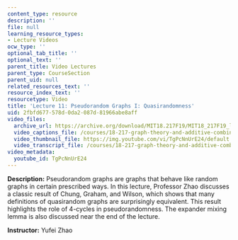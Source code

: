 ```yaml
---
content_type: resource
description: ''
file: null
learning_resource_types:
- Lecture Videos
ocw_type: ''
optional_tab_title: ''
optional_text: ''
parent_title: Video Lectures
parent_type: CourseSection
parent_uid: null
related_resources_text: ''
resource_index_text: ''
resourcetype: Video
title: 'Lecture 11: Pseudorandom Graphs I: Quasirandomness'
uid: 2fbfd677-578d-0da2-087d-81966abe8aff
video_files:
  archive_url: https://archive.org/download/MIT18.217F19/MIT18_217F19_lec11_300k.mp4
  video_captions_file: /courses/18-217-graph-theory-and-additive-combinatorics-fall-2019/4a777e19b8375cc7a482b1d1099f5481_TgPcNnUrE24.vtt
  video_thumbnail_file: https://img.youtube.com/vi/TgPcNnUrE24/default.jpg
  video_transcript_file: /courses/18-217-graph-theory-and-additive-combinatorics-fall-2019/733d56b5fa0ba8dfccee8f2f6f26c69c_TgPcNnUrE24.pdf
video_metadata:
  youtube_id: TgPcNnUrE24
---
```


**Description:** Pseudorandom graphs are graphs that behave like random graphs in certain prescribed ways. In this lecture, Professor Zhao discusses a classic result of Chung, Graham, and Wilson, which shows that many definitions of quasirandom graphs are surprisingly equivalent. This result highlights the role of 4-cycles in pseudorandomness. The expander mixing lemma is also discussed near the end of the lecture.

**Instructor:** Yufei Zhao